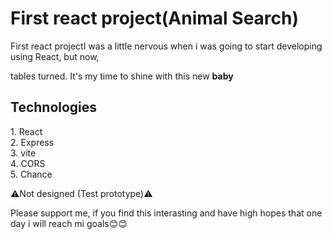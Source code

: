 <h1>First react project(Animal Search)</h1>

First react projectI was a little nervous when i was going to start developing using React, but now, 

tables turned.
It's my time to shine with this new <b>baby</b>

<h2>Technologies</h2>
  1. React<br>
  2. Express<br>
  3. vite<br>
  4. CORS<br>
  5. Chance<br>

⚠️Not designed (Test prototype)⚠️

Please support me, if you find this interasting and have high hopes that one day i will reach mi goals😊😊
